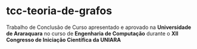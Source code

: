 # tcc-teoria-de-grafos
Trabalho de Conclusão de Curso apresentado e aprovado na **Universidade de Araraquara** no curso de **Engenharia de Computação** durante o **XII Congresso de Iniciação Científica da UNIARA**
